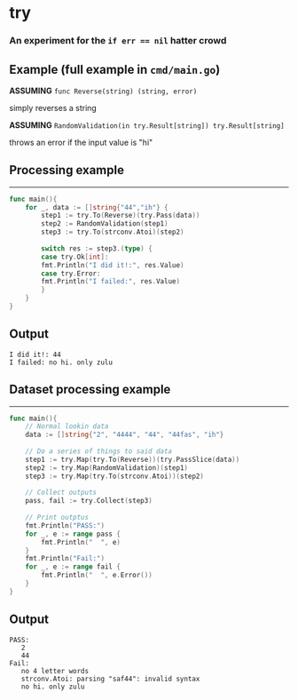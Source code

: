 # try

### An experiment for the `if err == nil` hatter crowd

## Example (full example in `cmd/main.go`)
**ASSUMING** `func Reverse(string) (string, error)` 

simply reverses a string

**ASSUMING** `RandomValidation(in try.Result[string]) try.Result[string]` 

throws an error if the input value is "hi"

## Processing example

---

```go
func main(){
    for _, data := []string{"44","ih"} {
        step1 := try.To(Reverse)(try.Pass(data))
        step2 := RandomValidation(step1)
        step3 := try.To(strconv.Atoi)(step2)
        
        switch res := step3.(type) {
        case try.Ok[int]:
        fmt.Println("I did it!:", res.Value)
        case try.Error:
        fmt.Println("I failed:", res.Value)
        }
    }
}
```

## Output
```
I did it!: 44
I failed: no hi. only zulu
```

## Dataset processing example

---

```go
func main(){
    // Normal lookin data
    data := []string{"2", "4444", "44", "44fas", "ih"}
    
    // Do a series of things to said data
    step1 := try.Map(try.To(Reverse))(try.PassSlice(data))
    step2 := try.Map(RandomValidation)(step1)
    step3 := try.Map(try.To(strconv.Atoi))(step2)
    
    // Collect outputs
    pass, fail := try.Collect(step3)
    
    // Print outptus
    fmt.Println("PASS:")
    for _, e := range pass {
        fmt.Println("  ", e)
    }
    fmt.Println("Fail:")
    for _, e := range fail {
        fmt.Println("  ", e.Error())
    }
}
```

## Output
```
PASS:
   2
   44
Fail:
   no 4 letter words
   strconv.Atoi: parsing "saf44": invalid syntax
   no hi. only zulu
```